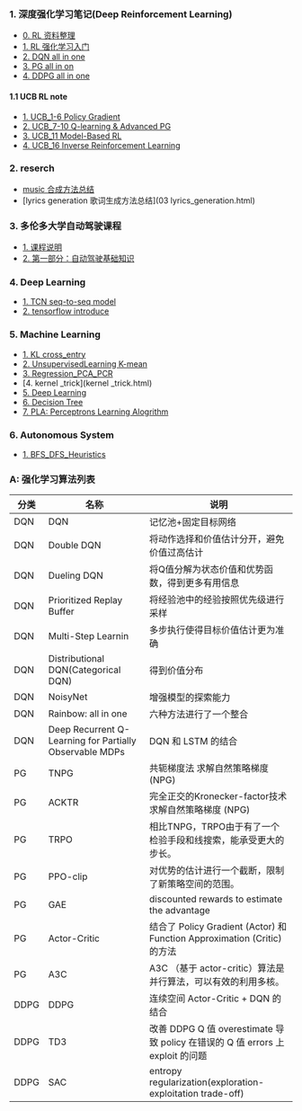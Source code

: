 ### 1. 深度强化学习笔记(Deep Reinforcement Learning)
- [0. RL 资料整理](00_RL_course.html)
- [1. RL 强化学习入门](ALL_IntroRL.html)
- [2. DQN all in one](ALL_DQN.html)
- [3. PG all in on](ALL_PG.html)
- [4. DDPG all in one](ALL_DDPG.html)

#### 1.1 UCB RL note
- [1. UCB_1-6 Policy Gradient](04_UCB_1-6.html)
- [2. UCB_7-10 Q-learning & Advanced PG](05_UCB_7-10.html)
- [3. UCB_11 Model-Based RL](06_UCB_11.html)
- [4. UCB_16  Inverse Reinforcement Learning](07_UCB_16.html)

### 2. reserch
- [music 合成方法总结](music_papers.html)
- [lyrics generation 歌词生成方法总结](03 lyrics_generation.html)

### 3. 多伦多大学自动驾驶课程
- [1. 课程说明](driver_00.html)
- [2. 第一部分：自动驾驶基础知识](driver_01_introduce.html)

### 4. Deep Learning
- [1. TCN seq-to-seq model](04_TCN.html)
- [2. tensorflow introduce](02_tensorflow.html)

### 5. Machine Learning
- [1. KL cross_entry](03_KL_cross_entroy.html)
- [2. UnsupervisedLearning K-mean](unsupervised_learning.html)
- [3. Regression_PCA_PCR](MLRegressionPCAPCR.html)
- [4. kernel _trick](kernel _trick.html)
- [5. Deep Learning](DeepLearning.html)
- [6. Decision Tree](DecisionTree.html)
- [7. PLA: Perceptrons Learning Alogrithm](PLA.html)

### 6. Autonomous System
- [1. BFS_DFS_Heuristics](08_BFS_DFS_Search.html)

### A: 强化学习算法列表
分类 | 名称 | 说明
---|---|---
DQN | DQN | 记忆池+固定目标网络
DQN | Double DQN | 将动作选择和价值估计分开，避免价值过高估计
DQN | Dueling DQN |将Q值分解为状态价值和优势函数，得到更多有用信息
DQN | Prioritized Replay Buffer | 将经验池中的经验按照优先级进行采样
DQN | Multi-Step Learnin | 多步执行使得目标价值估计更为准确
DQN | Distributional DQN(Categorical DQN) | 得到价值分布
DQN | NoisyNet| 增强模型的探索能力
DQN | Rainbow: all in one | 六种方法进行了一个整合
DQN | Deep Recurrent Q-Learning for Partially Observable MDPs| DQN 和 LSTM 的结合
PG | TNPG | 共轭梯度法 求解自然策略梯度 (NPG) 
PG | ACKTR | 完全正交的Kronecker-factor技术 求解自然策略梯度 (NPG) 
PG | TRPO | 相比TNPG，TRPO由于有了一个检验手段和线搜索，能承受更大的步长。
PG | PPO-clip | 对优势的估计进行一个截断，限制了新策略空间的范围。
PG | GAE | discounted rewards to estimate the advantage
PG | Actor-Critic | 结合了 Policy Gradient (Actor) 和 Function Approximation (Critic) 的方法
PG | A3C | A3C （基于 actor-critic）算法是并行算法，可以有效的利用多核。
DDPG | DDPG | 连续空间 Actor-Critic + DQN 的结合
DDPG | TD3 | 改善 DDPG Q 值 overestimate 导致 policy 在错误的 Q 值 errors 上 exploit 的问题
DDPG | SAC |  entropy regularization(exploration-exploitation trade-off)

